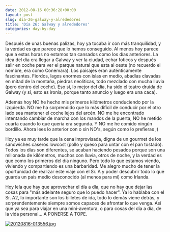 ```yaml
---
date: 2012-08-16 00:36:28+00:00
layout: post
slug: dia-26-galway-y-alrededores
title: 'Día 26: Galway y alrededores'
categories: day-by-day
---
```


Después de unas buenas palizas, hoy ya tocaba ir con más tranquilidad, y la verdad es que parece que lo hemos conseguido. Al menos hoy parece que a estas horas no estamos tan cansados como los días anteriores. La idea del día era llegar a Galway y ver la ciudad, echar foticos y después salir en coche para ver el parque natural que esta al oeste (no recuerdo el nombre, era como Conemara). Los paisajes eran auténticamente fascinantes. Fiordos, lagos enormes con islas en medio, abadías clavadas en mitad de la montaña, piedras neoliticas, todo mezclado con mucha lluvia (pero dentro del coche). Eso sí, lo mejor del día, ha sido el teatro druida de Galway (y sí, esto es ironía, porque tanto anuncio y luego era una caca).

Además hoy NO he hecho mis primeros kilómetros conduciendo por la izquierda. NO me ha sorprendido que lo más difícil de conducir por el otro lado sea mantener el coche lejos del arcén. NO me he encontrado intentando cambiar de marcha con los mandos de la puerta, NO he metido cuarta cuando lo que quería era segunda. Y NO me he comido ningún bordillo. Ahora lees lo anterior con o sin NO's, según como lo prefieras ;)

Hoy ya es muy tarde que la cena improvisada, digna de un gourmet de los sandwiches caseros lowcost (pollo y queso para untar con el pan tostado). Todos los días son diferentes, se acaban haciendo pesados porque son una millonada de kilómetros, muchos con lluvia, otros de noche, y la verdad es que como los primeros del día ninguno. Pero todo lo que estamos viendo, viviendo y compartiendo es una barbaridad. Me alegro mucho de tener la oportunidad de realizar este viaje con el Sr. A y poder descubrir todo lo que guarda un país medio desconocido (al menos para mí) como Irlanda.

Hoy leía que hay que aprovechar el día a día, que no hay que dejar las cosas para "más adelante seguro que lo puedo hacer". Ya lo hablaba con el Sr. A2, lo importante son los billetes de ida, todo lo demás viene detrás, y sorprendentemente siempre somos capaces de afrontar lo que venga. Así que ya sea para viajar en una mini-aventura, o para cosas del día a día, de la vida personal... A PONERSE A TOPE.

[![20120816-013556.jpg](http://blog.migueljulian.com/wp-content/uploads/20120816-013556.jpg)](http://blog.migueljulian.com/wp-content/uploads/20120816-013556.jpg)
